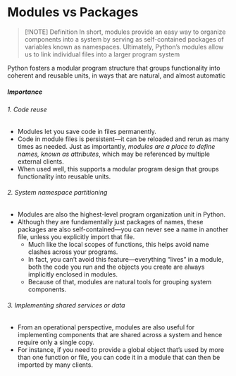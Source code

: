# Modules vs Packages

> [!NOTE] Definition
In short, modules provide an easy way to organize components into a system by serving as self-contained packages of variables known as namespaces. Ultimately, Python’s modules allow us to link individual files into a larger program system

Python fosters a modular program structure that groups functionality into coherent and reusable units, in ways that are natural, and almost automatic

##### Importance

###### 1. Code reuse
- Modules let you save code in files permanently. 
- Code in module files is persistent—it can be reloaded and rerun as many times as needed. Just as importantly, *modules are a place to define names, known as attributes*, which may be referenced by multiple external clients. 
- When used well, this supports a modular program design that groups functionality into reusable units. 

###### 2. System namespace partitioning 
- Modules are also the highest-level program organization unit in Python. 
- Although they are fundamentally just packages of names, these packages are also self-contained—you can never see a name in another file, unless you explicitly import that file. 
	- Much like the local scopes of functions, this helps avoid name clashes across your programs. 
	- In fact, you can’t avoid this feature—everything “lives” in a module, both the code you run and the objects you create are always implicitly enclosed in modules. 
	- Because of that, modules are natural tools for grouping system components. 

###### 3. Implementing shared services or data
- From an operational perspective, modules are also useful for implementing components that are shared across a system and hence require only a single copy. 
- For instance, if you need to provide a global object that’s used by more than one function or file, you can code it in a module that can then be imported by many clients.
